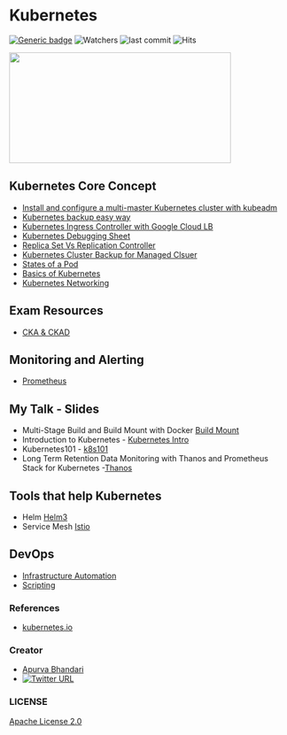 # Kubernetes
[![Generic badge](https://img.shields.io/badge/SUBJECT-Kubernetes-Blue.svg)](https://shields.io/)
![Watchers](https://img.shields.io/github/watchers/apurvabhandari/Kubernetes?style=social)
![last commit](https://img.shields.io/github/last-commit/apurvabhandari/Kubernetes)
![Hits](https://hitcounter.pythonanywhere.com/count/tag.svg?url=https://apurvabhandari.github.io/Kubernetes)
<p align="left">
  <img width="400" height="200" src="https://raw.githubusercontent.com/apurvabhandari/kubernetes/master/kubernets-logo.png">
</p>


## Kubernetes Core Concept
- [Install and configure a multi-master Kubernetes cluster with kubeadm](./Install-and-configure-a-multi-master-Kubernetes-cluster-with-kubeadm.md)
- [Kubernetes backup easy way](./k8s-Cluster-backup-easy-way.md)
- [Kubernetes Ingress Controller with Google Cloud LB](./Installing-an-Ingress-controller-using-Nginx.md)
- [Kubernetes Debugging Sheet](./k8s-debug-cheatsheet.md)
- [Replica Set Vs Replication Controller](./ReplicaSetVsReplicationController.md)
- [Kubernetes Cluster Backup for Managed Clsuer](./Kubernetes_Cluster_Backup-Managed_Cluster.md)
- [States of a Pod](./States-of-a-Pod.md)<br>
- [Basics of Kubernetes](./Basics-of-Kubernetes.md)<br>
- [Kubernetes Networking](./k8score/k8s_networking.md)

## Exam Resources 
- [CKA & CKAD](./exam_prep/README.md)<br>

## Monitoring and Alerting
- [Prometheus](./monitoring/Prometheus.md)<br>

## My Talk - Slides
- Multi-Stage Build and Build Mount with Docker [Build Mount](./slides/Multi-StageBuildBuildMountWithDocker.pdf)<br>
- Introduction to Kubernetes - [Kubernetes Intro](./slides/K8s_Introduction.pdf)<br>
- Kubernetes101 - [k8s101](./slides/Kubernetes101.pdf)<br>
- Long Term Retention Data Monitoring with Thanos and Prometheus Stack for Kubernetes -[Thanos](./slides/Thanos_Monitoring.pdf)

## Tools that help Kubernetes
- Helm [Helm3](./helm.md)<br>
- Service Mesh [Istio](./tools/istio.md)<br>

## DevOps
- [Infrastructure Automation](https://github.com/apurvabhandari/InfraAuto/blob/master/README.md)
- [Scripting](https://github.com/apurvabhandari/scripting/blob/master/README.md)

### References
- [kubernetes.io](https://www.kubernetes.io)<br>

### Creator

- [Apurva Bhandari](https://www.linkedin.com/in/apurvabhandari-linux/)
- [![Twitter URL](https://img.shields.io/twitter/follow/Apurv_Bhandari?style=social)](https://twitter.com/Apurv_Bhandari)


### LICENSE
[Apache License 2.0](./LICENSE)
